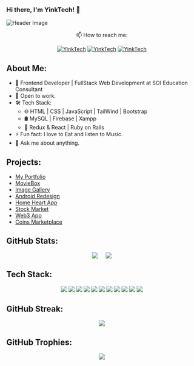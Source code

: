 ### Hi there, I'm YinkTech! 👋

![Header Image](https://github.com/YinkTech/YinkTech/assets/65237847/d97be908-3e86-4eee-b160-e5a48faa973f)

<p align="center"> 📫 How to reach me:</p>
<p align="center">
  <a href="https://www.twitter.com/yinkabayeni" target="_blank"><img src="https://img.shields.io/badge/Twitter-1DA1F2.svg?&style=for-the-badge&logo=twitter&logoColor=white" alt="YinkTech"></a>
  <a href="https://www.linkedin.com/in/yinktech/" target="_blank"><img src="https://img.shields.io/badge/LinkedIn-%230077B5.svg?&style=for-the-badge&logo=linkedin&logoColor=white" alt="YinkTech"></a>
  <a href="https://www.instagram.com/layinka4dat/" target="_blank"><img src="https://img.shields.io/badge/Instagram-E4405F?style=for-the-badge&logo=instagram&logoColor=white" alt="YinkTech"/></a>
</p>

## About Me:
- 🔭 Frontend Developer | FullStack Web Development at SOI Education Consultant
- 👯 Open to work.
- 🛠 Tech Stack:
  - 🌐 HTML | CSS | JavaScript | TailWind | Bootstrap
  - 🛢 MySQL | Firebase | Xampp
  - 🔧 Redux & React | Ruby on Rails
- ⚡ Fun fact: I love to Eat and listen to Music.
- 💬 Ask me about anything.

## Projects:
- [My Portfolio](https://yinka-portfolio.vercel.app/)
- [MovieBox](https://movie-box-azure.vercel.app/)
- [Image Gallery](https://fun-image-gallery.vercel.app/)
- [Android Redesign]([https://andriodredesign.vercel.app/)
- [Home Heart App](https://home-heart.netlify.app/)
- [Stock Market](https://yinktech.github.io/Stock-Market)
- [Web3 App](https://yinktech.github.io/web3-project/)
- [Coins Marketplace](https://yinktech.github.io/Coins-Marketplace/)

## GitHub Stats:
<div style="display: flex; justify-content: center; align-items: center;">
  <img src="https://github-readme-stats.vercel.app/api?username=YinkTech&show_icons=true&theme=cobalt" style="margin-right: 20px;">
  <img src="https://github-readme-stats.vercel.app/api/top-langs/?username=YinkTech&layout=compact&theme=cobalt">
</div>

## Tech Stack:
<p align="center"> 
<img src="https://img.shields.io/badge/React-20232A?style=for-the-badge&logo=react&logoColor=61DAFB">
<img src="https://img.shields.io/badge/HTML-239120?style=for-the-badge&logo=html5&logoColor=white">
<img src="https://img.shields.io/badge/CSS-239120?&style=for-the-badge&logo=css3&logoColor=white">
<img src="https://img.shields.io/badge/JavaScript-F7DF1E?style=for-the-badge&logo=javascript&logoColor=black">
<img src="https://img.shields.io/badge/Ruby-CC342D?style=for-the-badge&logo=ruby&logoColor=white">
<img src="https://img.shields.io/badge/Ruby_on_Rails-CC0000?style=for-the-badge&logo=ruby-on-rails&logoColor=white">
<img src="https://img.shields.io/badge/TypeScript-007ACC?style=for-the-badge&logo=typescript&logoColor=white">
<img src="https://img.shields.io/badge/Bootstrap-563D7C?style=for-the-badge&logo=bootstrap&logoColor=white">
<img src="https://img.shields.io/badge/React_Router-CA4245?style=for-the-badge&logo=react-router&logoColor=white">
<img src="https://img.shields.io/badge/Redux-593D88?style=for-the-badge&logo=redux&logoColor=white">
<img src="https://img.shields.io/badge/Material--UI-0081CB?style=for-the-badge&logo=material-ui&logoColor=white"> 
</p>

## GitHub Streak:
<p align="center">
  <img src="https://github-readme-streak-stats.herokuapp.com/?user=YinkTech&theme=dark">
</p>

## GitHub Trophies:
<p align="center">
  <img src="https://github-profile-trophy.vercel.app/?username=yinktech">
</p>


<!-- ### Hi there Am YinkTech👋

<img width="1100" height="300px" src="https://github.com/YinkTech/YinkTech/assets/65237847/6cc420a2-6c62-4cfc-9b0c-a19e5b9f81bc">
<p  align="center"> 📫 How to reach me:</p>
<p align="center">
  <a href="https://www.twitter.com/yinktech" target="_blank"><img src="https://img.shields.io/badge/Twitter-1DA1F2.svg?&style=for-the-badge&logo=twitter&logoColor=white" alt="YinkTech"></a>
   <a href="https://www.linkedin.com/in/ayeni-olayinka-726181134/" target="_blank"><img src="https://img.shields.io/badge/LinkedIn-%230077B5.svg?&style=for-the-badge&logo=linkedin&logoColor=white" alt="YinkTech"></a>
  <a href="https://www.instagram.com/layinka4dat/" target="_blank"><img src="https://img.shields.io/badge/Instagram-E4405F?style=for-the-badge&logo=instagram&logoColor=white" alt="YinkTech"/></a>
</p>

## Currently:
<ul>
  <li> 🔭 I’m Frontend Developer  FullStack Web Development at SOI Education Consultant </li>
  <li> 👯 I’m open to work.</li>
  <li> 🛠 Tech Stack </li>
  <li> 🌐 HTML | CSS | JavaScript | TailWind | Bootstrap </li>
  <li> 🛢 MySQL | Firebase | Xampp </li>
  <li> 🔧 Readux & React | Ruby on Rails </li>
  <li> ⚡ Fun fact: I love to Eat and listen to Music.</li>
  <li> 💬 Ask me about anything.</li>
</ul>

Project Have Worked on:
- <a href="https://yinka-portfolio.vercel.app/"> My Portfolio </a>
- <a href="https://home-heart.netlify.app/"> Home Heart App </a>
- <a href="https://yinktech.github.io/Stock-Market"> Stock Market  </a>
- <a href="https://yinktech.github.io/web3-project/"> Web3 App  </a>
- <a href="https://home-heart.netlify.app/"> Home Heart App </a>
- <a href="https://yinktech.github.io/Stock-Market"> Stock Market  </a>
- <a href="https://yinktech.github.io/web3-project/"> Web3 App  </a>
- <a href="https://yinktech.github.io/Coins-Marketplace/"> Coins Marketplace </a>


<p align="center">
  <img src="https://github-readme-stats.vercel.app/api?username=YinkTech&show_icons=true&theme=cobalt">
  <img src="https://github-readme-stats.vercel.app/api/top-langs/?username=YinkTech&layout=compact&theme=cobalt">
</p>

<br>
<p align="center"> 

<img src="https://img.shields.io/badge/Ruby-CC342D?style=for-the-badge&logo=ruby&logoColor=white">
<img src="https://img.shields.io/badge/Ruby_on_Rails-CC0000?style=for-the-badge&logo=ruby-on-rails&logoColor=white">
<img src="https://img.shields.io/badge/JavaScript-F7DF1E?style=for-the-badge&logo=javascript&logoColor=black">
<img src="https://img.shields.io/badge/TypeScript-007ACC?style=for-the-badge&logo=typescript&logoColor=white">
<img src="https://img.shields.io/badge/React-20232A?style=for-the-badge&logo=react&logoColor=61DAFB">
<img src="https://img.shields.io/badge/HTML-239120?style=for-the-badge&logo=html5&logoColor=white">
<img src="https://img.shields.io/badge/CSS-239120?&style=for-the-badge&logo=css3&logoColor=white">
<img src="https://img.shields.io/badge/Bootstrap-563D7C?style=for-the-badge&logo=bootstrap&logoColor=white">
<img src="https://img.shields.io/badge/SQLite-07405E?style=for-the-badge&logo=sqlite&logoColor=white">
<img src="https://img.shields.io/badge/React_Router-CA4245?style=for-the-badge&logo=react-router&logoColor=white">
<img src="https://img.shields.io/badge/Redux-593D88?style=for-the-badge&logo=redux&logoColor=white">
<img src="https://img.shields.io/badge/Material--UI-0081CB?style=for-the-badge&logo=material-ui&logoColor=white"> 

</p>





<p align="center">
  
[![GitHub Streak](https://github-readme-streak-stats.herokuapp.com/?user=YinkTech&theme=dark)](https://git.io/streak-stats)

</p>
<br>

<p align="center">
  
[![trophy](https://github-profile-trophy.vercel.app/?username=yinktech)](https://github.com/ryo-ma/github-profile-trophy)

</p>
-->
